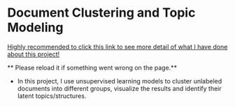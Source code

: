 # Document Clustering and Topic Modeling

<a href="https://github.com/joshlingy/Document-Clustering-and-Topic-Modeling/blob/master/Document_Clustering_and_Topic_Modeling.ipynb">Highly recommended to click this link to see more detail of what I have done about this project!</a>


** Please reload it if something went wrong on the page.**


* In this project, I use unsupervised learning models to cluster unlabeled documents into different groups, visualize the results and identify their latent topics/structures.


